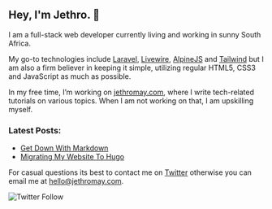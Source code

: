 ## Hey, I'm Jethro. 👋

I am a full-stack web developer currently living and working in sunny South Africa. 

My go-to technologies include [Laravel](https://laravel.com/), [Livewire](https://laravel-livewire.com/), [AlpineJS](https://github.com/alpinejs/alpine/) and [Tailwind](https://tailwindcss.com/) but I am also a firm believer in keeping it simple, utilizing regular HTML5, CSS3 and JavaScript as much as possible. 

In my free time, I’m working on [jethromay.com](https://jethromay.com), where I write tech-related tutorials on various topics. When I am not working on that, I am upskilling myself.

### Latest Posts:

- [Get Down With Markdown](https://jethromay.com/posts/get-down-with-markdown/)
- [Migrating My Website To Hugo](https://jethromay.com/posts/migrating-my-website-to-hugo/)

For casual questions its best to contact me on [Twitter](https://twitter.com/may_jethro) otherwise you can email me at <hello@jethromay.com>.

![Twitter Follow](https://img.shields.io/twitter/follow/may_jethro?style=social) 
